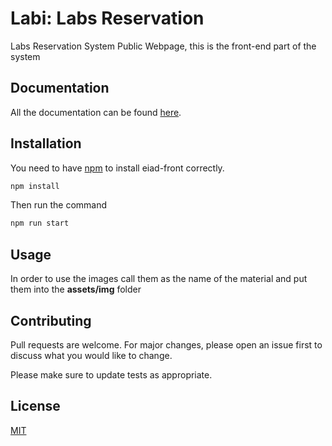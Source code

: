 # Labi: Labs Reservation
 Labs Reservation System Public Webpage, this is the front-end part of the system

## Documentation
All the documentation can be found [here](https://docs.google.com/document/d/14R27qIBK8IPwNlxRQFgBW2pLaYtcVrcY88GZDi_fSEc/edit#). 

## Installation

You need to have [npm](https://www.npmjs.com/package/download) to install eiad-front correctly.

```bash
npm install
```

Then run the command

```bash
npm run start
```

## Usage
In order to use the images call them as the name of the material and put them into the **assets/img** folder

## Contributing
Pull requests are welcome. For major changes, please open an issue first to discuss what you would like to change.

Please make sure to update tests as appropriate.

## License
[MIT](https://choosealicense.com/licenses/mit/)
